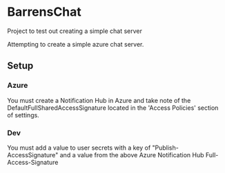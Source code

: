 # BarrensChat
Project to test out creating a simple chat server

Attempting to create a simple azure chat server.

## Setup
### Azure
You must create a Notification Hub in Azure and take note of the DefaultFullSharedAccessSignature located in the 'Access Policies' section of settings.
### Dev
You must add a value to user secrets with a key of "Publish-AccessSignature" and a value from the above Azure Notification Hub Full-Access-Signature
